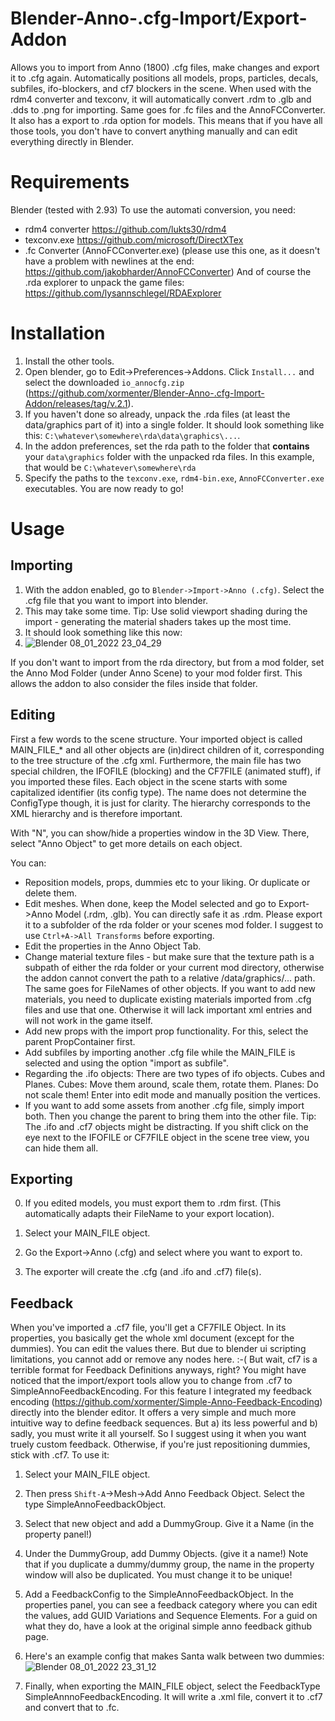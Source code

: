 # Blender-Anno-.cfg-Import/Export-Addon
Allows you to import from Anno (1800) .cfg files, make changes and export it to .cfg again.
Automatically positions all models, props, particles, decals, subfiles, ifo-blockers, and cf7 blockers in the scene.
When used with the rdm4 converter and texconv, it will automatically convert .rdm to .glb and .dds to .png for importing. Same goes for .fc files and the AnnoFCConverter. It also has a export to .rda option for models.
This means that if you have all those tools, you don't have to convert anything manually and can edit everything directly in Blender.

# Requirements
Blender (tested with 2.93)
To use the automati conversion, you need:
- rdm4 converter https://github.com/lukts30/rdm4
- texconv.exe https://github.com/microsoft/DirectXTex
- .fc Converter (AnnoFCConverter.exe) (please use this one, as it doesn't have a problem with newlines at the end: https://github.com/jakobharder/AnnoFCConverter)
And of course the .rda explorer to unpack the game files: https://github.com/lysannschlegel/RDAExplorer

# Installation
1. Install the other tools.
2. Open blender, go to Edit->Preferences->Addons. Click `Install...` and select the downloaded `io_annocfg.zip` (https://github.com/xormenter/Blender-Anno-.cfg-Import-Addon/releases/tag/v.2.1).
3. If you haven't done so already, unpack the .rda files (at least the data/graphics part of it) into a single folder. It should look something like this: `C:\whatever\somewhere\rda\data\graphics\...`.  
4. In the addon preferences, set the rda path to the folder that **contains** your `data\graphics` folder with the unpacked rda files. In this example, that would be `C:\whatever\somewhere\rda`
5. Specify the paths to the `texconv.exe`, `rdm4-bin.exe`, `AnnoFCConverter.exe` executables.
You are now ready to go!

# Usage
## Importing 
1. With the addon enabled, go to `Blender->Import->Anno (.cfg)`. Select the .cfg file that you want to import into blender. 
2. This may take some time. Tip: Use solid viewport shading during the import - generating the material shaders takes up the most time. 
3. It should look something like this now:
4. ![Blender 08_01_2022 23_04_29](https://user-images.githubusercontent.com/94999291/148661492-a38178c6-9e5f-49b2-9c3f-404f283c21a0.png)

If you don't want to import from the rda directory, but from a mod folder, set the Anno Mod Folder (under Anno Scene) to your mod folder first. This allows the addon to also consider the files inside that folder.


## Editing
First a few words to the scene structure. Your imported object is called MAIN_FILE_* and all other objects are (in)direct children of it, corresponding to the tree structure of the .cfg xml. Furthermore, the main file has two special children, the IFOFILE (blocking) and the CF7FILE (animated stuff), if you imported these files. 
Each object in the scene starts with some capitalized identifier (its config type). The name does not determine the ConfigType though, it is just for clarity.
The hierarchy corresponds to the XML hierarchy and is  therefore important.

With "N", you can show/hide a properties window in the 3D View. There, select "Anno Object" to get more details on each object. 

You can:
- Reposition models, props, dummies etc to your liking. Or duplicate or delete them.
- Edit meshes. When done, keep the Model selected and go to Export->Anno Model (.rdm, .glb). You can directly safe it as .rdm. Please export it to a subfolder of the rda folder or your scenes mod folder. I suggest to use `Ctrl+A->All Transforms` before exporting.
- Edit the properties in the Anno Object Tab.
- Change material texture files - but make sure that the texture path is a subpath of either the rda folder or your current mod directory, otherwise the addon cannot convert the path to a relative /data/graphics/... path. The same goes for FileNames of other objects. If you want to add new materials, you need to duplicate existing materials imported from .cfg files and use that one. Otherwise it will lack important xml entries and will not work in the game itself.
- Add new props with the import prop functionality. For this, select the parent PropContainer first.
- Add subfiles by importing another .cfg file while the MAIN_FILE is selected and using the option "import as subfile".
- Regarding the .ifo objects: There are two types of ifo objects. Cubes and Planes. Cubes: Move them around, scale them, rotate them. Planes: Do not scale them! Enter into edit mode and manually position the vertices.
- If you want to add some assets from another .cfg file, simply import both. Then you change the parent to bring them into the other file.
Tip: The .ifo and .cf7 objects might be distracting. If you shift click on the eye next to the IFOFILE or CF7FILE object in the scene tree view, you can hide them all.

## Exporting
0. If you edited models, you must export them to .rdm first. (This automatically adapts their FileName to your export location).

1. Select your MAIN_FILE object.
2. Go the Export->Anno (.cfg) and select where you want to export to. 
3. The exporter will create the .cfg (and .ifo and .cf7) file(s).

## Feedback
When you've imported a .cf7 file, you'll get a CF7FILE Object. In its properties, you basically get the whole xml document (except for the dummies). You can edit the values there. But due to blender ui scripting limitations, you cannot add or remove any nodes here. :-( But wait, cf7 is a terrible format for Feedback Definitions anyways, right? 
You might have noticed that the import/export tools allow you to change from .cf7 to SimpleAnnoFeedbackEncoding. For this feature I integrated my feedback encoding (https://github.com/xormenter/Simple-Anno-Feedback-Encoding) directly into the blender editor. It offers a very simple and much more intuitive way to define feedback sequences. But a) its less powerful and b) sadly, you must write it all yourself. So I suggest using it when you want truely custom feedback. Otherwise, if you're just repositioning dummies, stick with .cf7.
To use it:
1. Select your MAIN_FILE object. 
2. Then press `Shift-A`->Mesh->Add Anno Feedback Object. Select the type SimpleAnnoFeedbackObject. 
3. Select that new object and add a DummyGroup. Give it a Name (in the property panel!)
4. Under the DummyGroup, add Dummy Objects. (give it a name!) Note that if you duplicate a dummy/dummy group, the name in the property window will also be duplicated. You must change it to be unique!
5. Add a FeedbackConfig to the SimpleAnnoFeedbackObject. In the properties panel, you can see a feedback category where you can edit the values, add GUID Variations and Sequence Elements. For a guid on what they do, have a look at the original simple anno feedback github page.
6. Here's an example config that makes Santa walk between two dummies:
![Blender 08_01_2022 23_31_12](https://user-images.githubusercontent.com/94999291/148662128-756104d4-bf6d-4ce1-8b38-347f6136be44.png)

7. Finally, when exporting the MAIN_FILE object, select the FeedbackType SimpleAnnnoFeedbackEncoding. It will write a .xml file, convert it to .cf7 and convert that to .fc. 

